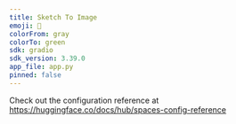 ```yaml
---
title: Sketch To Image
emoji: 🎨
colorFrom: gray
colorTo: green
sdk: gradio
sdk_version: 3.39.0
app_file: app.py
pinned: false
---
```


Check out the configuration reference at https://huggingface.co/docs/hub/spaces-config-reference
